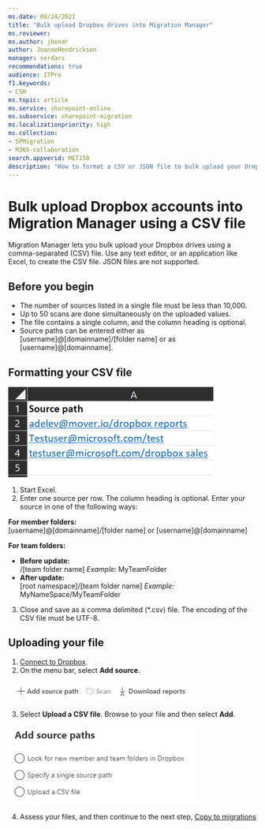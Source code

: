 ```yaml
---
ms.date: 09/24/2021
title: "Bulk upload Dropbox drives into Migration Manager"
ms.reviewer: 
ms.author: jhendr
author: JoanneHendrickson
manager: serdars
recommendations: true
audience: ITPro
f1.keywords:
- CSH
ms.topic: article
ms.service: sharepoint-online
ms.subservice: sharepoint-migration
ms.localizationpriority: high
ms.collection: 
- SPMigration
- M365-collaboration
search.appverid: MET150
description: "How to format a CSV or JSON file to bulk upload your Dropbox drives into Migration Manager."
---
```


# Bulk upload Dropbox accounts into Migration Manager using a CSV file 

Migration Manager lets you bulk upload your Dropbox drives using a comma-separated (CSV) file. Use any text editor, or an application like Excel, to create the CSV file.  JSON files are not supported.

## Before you begin

- The number of sources listed in a single file must be less than 10,000.
- Up to 50 scans are done simultaneously on the uploaded values.
- The file contains a single column, and the column heading is optional.
- Source paths can be entered either as [username]@[domainname]/[folder name]  or as [username]@[domainname].



## Formatting your CSV file

![Format for bulk uploading dropbox source files into Migration Manager](media/mm-dropbox-csv-format.png)


1. Start Excel. 
2. Enter one source per row. The column heading is optional. Enter your source in one of the following ways:</br>

**For member folders:**</br>
[username]@[domainname]/[folder name] or [username]@[domainname]

**For team folders:**

  - **Before update:**<br>/[team folder name]    *Example:*  MyTeamFolder
  - **After update:**<br> [root namespace]/[team folder name]   *Example:*  MyNameSpace/MyTeamFolder

3. Close and save as a comma delimited (*.csv) file. The encoding of the CSV file must be UTF-8.


## Uploading your file

1. [Connect to Dropbox](mm-google-step1-connect.md).
2. On the menu bar, select **Add source**.

  ![Add new source to upload bulk file](media/mm-upload-cloud-csv.png)


3. Select **Upload a CSV file**.  Browse to your file and then select **Add**.

![Add Dropbox source paths](media/mm-dropbox-add-source-path.png)

4. Assess your files, and then continue to the next step, [Copy to migrations](mm-box-step3-copy-to-migrations.md)


 
